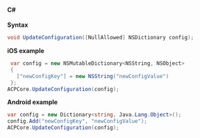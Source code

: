 #### C#

**Syntax**

```csharp
void UpdateConfiguration([NullAllowed] NSDictionary config);
```

**iOS example**

```csharp
 var config = new NSMutableDictionary<NSString, NSObject>
 {
   ["newConfigKey"] = new NSString("newConfigValue")
 };
ACPCore.UpdateConfiguration(config);
```

**Android example**

```csharp
var config = new Dictionary<string, Java.Lang.Object>();
config.Add("newConfigKey", "newConfigValue");
ACPCore.UpdateConfiguration(config);
```